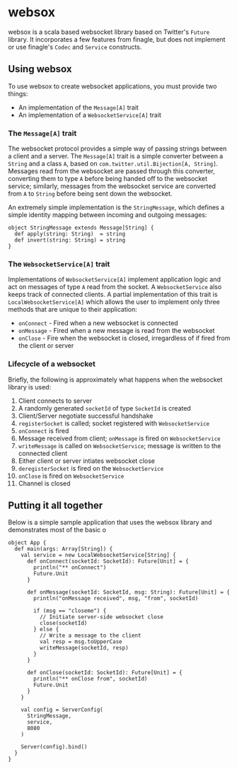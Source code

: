 # websox

websox is a scala based websocket library based on Twitter's `Future` library. It incorporates a few features from finagle, but does not implement or use finagle's `Codec` and `Service` constructs.

## Using websox

To use websox to create websocket applications, you must provide two things:

 - An implementation of the `Message[A]` trait
 - An implementation of a `WebsocketService[A]` trait
 

### The `Message[A]` trait

The websocket protocol provides a simple way of passing strings between a client and a server. The `Message[A]` trait is a simple converter between a `String` and a class `A`, based on `com.twitter.util.Bijection[A, String]`. Messages read from the websocket are passed through this converter, converting them to type `A` before being handed off to the websocket service; similarly, messages from the websocket service are converted from `A` to `String` before being sent down the websocket.

An extremely simple implementation is the `StringMessage`, which defines a simple identity mapping between incoming and outgoing messages:

    object StringMessage extends Message[String] {
      def apply(string: String)  = string
      def invert(string: String) = string
    }
    
### The `WebsocketService[A]` trait

Implementations of `WebsocketService[A]` implement application logic and act on messages of type `A` read from the socket. A `WebsocketService` also keeps track of connected clients. A partial implementation of this trait is `LocalWebsocketService[A]` which allows the user to implement only three methods that are unique to their application:

 - `onConnect` - Fired when a new websocket is connected
 - `onMessage` - Fired when a new message is read from the websocket
  - `onClose` - Fire when the websocket is closed, irregardless of if fired from the client or server
  
### Lifecycle of a websocket

Briefly, the following is approximately what happens when the websocket library is used:

1. Client connects to server
2. A randomly generated `socketId` of type `SocketId` is created
3. Client/Server negotiate successful handshake
4. `registerSocket` is called; socket registered with `WebsocketService`
5. `onConnect` is fired
6. Message received from client; `onMessage` is fired on `WebsocketService`
7. `writeMessage` is called on `WebsocketService`; message is written to the connected client
8. Either client or server intiates websocket close
9. `deregisterSocket` is fired on the `WebsocketService`
10. `onClose` is fired on `WebsocketService`
11. Channel is closed

## Putting it all together

Below is a simple sample application that uses the websox library and demonstrates most of the basic o

    object App {
      def main(args: Array[String]) {
        val service = new LocalWebsocketService[String] {
          def onConnect(socketId: SocketId): Future[Unit] = {
            println("** onConnect")
            Future.Unit
          }

          def onMessage(socketId: SocketId, msg: String): Future[Unit] = {
            println("onMessage received", msg, "from", socketId)

            if (msg == "closeme") {
              // Initiate server-side websocket close
              close(socketId)
            } else {
              // Write a message to the client
              val resp = msg.toUpperCase
              writeMessage(socketId, resp)
            }
          }

          def onClose(socketId: SocketId): Future[Unit] = {
            println("** onClose from", socketId)
            Future.Unit
          }
        }

        val config = ServerConfig(
          StringMessage,
          service,
          8080
        )

        Server(config).bind()
      }
    } 